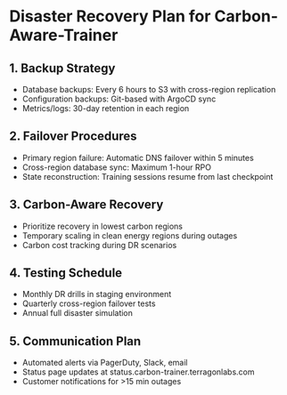 
# Disaster Recovery Plan for Carbon-Aware-Trainer

## 1. Backup Strategy
- Database backups: Every 6 hours to S3 with cross-region replication
- Configuration backups: Git-based with ArgoCD sync
- Metrics/logs: 30-day retention in each region

## 2. Failover Procedures
- Primary region failure: Automatic DNS failover within 5 minutes
- Cross-region database sync: Maximum 1-hour RPO
- State reconstruction: Training sessions resume from last checkpoint

## 3. Carbon-Aware Recovery
- Prioritize recovery in lowest carbon regions
- Temporary scaling in clean energy regions during outages
- Carbon cost tracking during DR scenarios

## 4. Testing Schedule
- Monthly DR drills in staging environment
- Quarterly cross-region failover tests
- Annual full disaster simulation

## 5. Communication Plan
- Automated alerts via PagerDuty, Slack, email
- Status page updates at status.carbon-trainer.terragonlabs.com
- Customer notifications for >15 min outages

